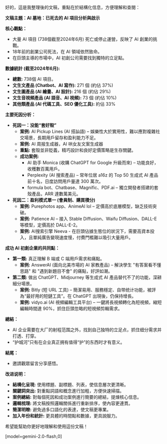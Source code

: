 好的，這是我整理後的文稿，重點在於結構化信息，方便理解和查閱：

**文稿主題：AI 墓地：已死去的 AI 項目分析與啟示**

**核心觀點：**

*   大量 AI 項目 (738個截至2024年6月) 死亡或停止運營，反映了 AI 創業的挑戰。
*   18年前的創業公司死法，在 AI 領域依然致命。
*   在巨頭主導的市場中，AI 初創公司需要找到獨特的立足點。

**數據統計 (截至2024年6月):**

*   **總數:** 738個 AI 項目。
*   **文生文產品 (Chatbot、AI 寫作):** 271 個 (約佔 37%)
*   **文生圖產品 (AI 繪畫、AI 設計):** 216 個 (約佔 29%)
*   **文生音視頻產品 (AI 語音、AI 視頻):** 73 個 (約佔 10%)
*   **其他類產品 (AI 代碼工具、SEO 優化工具):** 約佔 33%

**主要死因分析：**

*   **死因一：没能“套好殼”**
    *   **案例:** AI Pickup Lines (AI 搭訕語) – 娛樂性大於實用性，難以應對複雜社交場景，長期用戶留存和盈利能力不足。
    *   **案例:** AI 周报生成器，AI 哄女友文案生成器
    *   **重點:** 套殼並非貶義，精巧設計和良好定價策略是生存關鍵。
    *   **成功案例:**
        *   AI 助手 Monica (收購 ChatGPT for Google 升級而來) – 功能良好，收穫數百萬用戶。
        *   Perplexity (AI 搜索產品) – 常年位居 a16z 的 Top 50 生成式 AI 產品前十名，日度訪問用戶量達 300 萬次。
        *   formula bot、Chatbase、Magnific、PDF.ai – 獨立開發者搭建的套殼產品，ARR 達數萬美元。
*   **死因二：盈利模式單一 (會員制、購買積分)**
    *   **案例:** Purephotos app、AnimeAI lol – 定價高於底層模型，缺乏技術突破。
    *   **案例:** Patience AI – 接入 Stable Diffusion、Waifu Diffusion、DALL-E 等模型，定價高於 DALL-E-2。
    *   **案例:** AI搜索引擎 Neeva - 在巨頭佔據生態位的狀況下，需要高資本投入，且單純廣告變現速度慢，付費門檻難以吸引大量用戶。

**成功 AI 初創企業的共同點：**

*   **第一類:** 真正理解 B 端或 C 端用戶需求和痛點。
    *   **案例:** AnswerAI (面向北美市場的 AI 家教產品) – 解決學生 "有答案看不懂思路" 和 "遇到新題目不會" 的痛點，好評如潮。
*   **第二類:** 做出 ChatGPT、Midjourney 等生成式 AI 產品替代不了的功能，深耕細分場景。
    *   **案例:** Bitly (短 URL 工具) – 簡潔易用、服務穩定、自带统计功能，被評為“最好用的短鏈工具”。在 ChatGPT 出現後，仍保持增長。
    *   **案例:** vidyo.ai (AI 視頻編輯工具平台) – 一鍵將長視頻轉化為短視頻，縮短編輯時間達 90%，抓住巨頭忽略的短視頻剪輯需求。

**總結：**

*   AI 企业需要在大厂的射程范围之外，找到自己独特的立足点，抓住细分需求并打透、打穿。
*   “护城河”只有在企业真正拥有值得“护”的东西时才有意义。

**結尾：**

*   邀請觀眾留言分享感悟。

**改进说明：**

*   **結構化呈現:** 使用標題、副標題、列表，使信息層次更清晰。
*   **關鍵詞突出:** 對重點詞語和概念進行加粗，方便快速掃描。
*   **案例總結:** 對每個死因和成功案例進行簡要的總結，提煉核心信息。
*   **邏輯梳理:** 將文稿按照邏輯關係進行重新排序，使內容更連貫。
*   **簡潔明瞭:** 避免過多口語化的表達，使文稿更專業。
*   **加入年份和統計:** 更具體的時間點和數據，更具說服力。

希望能幫助你更好地理解和使用這份文稿！

[model=gemini-2.0-flash,0]
